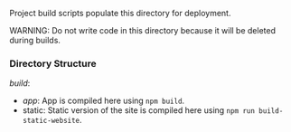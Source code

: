 Project build scripts populate this directory for deployment.

WARNING: Do not write code in this directory because it will be deleted during builds.

### Directory Structure

*build*:
- *app*: App is compiled here using ```npm build```.
- static: Static version of the site is compiled here using ```npm run build-static-website```.